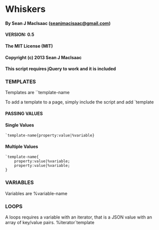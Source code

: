 # Whiskers
#### By Sean J MacIsaac (seanjmacisaac@gmail.com)
#### VERSION: 0.5

#### The MIT License (MIT)
#### Copyright (c) 2013 Sean J MacIsaac

#### This script requires jQuery to work and it is included

### TEMPLATES
Templates are ``template-name

To add a template to a page, simply include the script and add `template

#### PASSING VALUES
#### Single Values
    `template-name{property:value|%variable}
#### Multiple Values
    `template-name{
        property:value|%variable;
        property:value|%variable;
    }

### VARIABLES
Variables are %variable-name

### LOOPS
A loops requires a variable with an iterator, that is a JSON value with an array of key/value pairs.
%iterator`template
